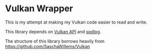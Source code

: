 # Vulkan Wrapper

This is my attempt at making my Vulkan code easier to read and write.

This library depends on [Vulkan API](https://vulkan.org/) and [spdlog](https://github.com/gabime/spdlog).

The structure of this library borrows heavily from https://github.com/SaschaWillems/Vulkan 